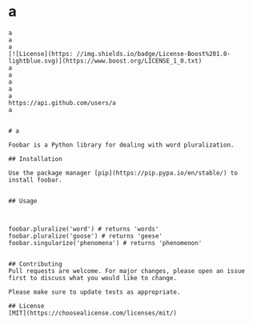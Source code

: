 # a

    a
    a
    a
    [![License](https: //img.shields.io/badge/License-Boost%201.0-lightblue.svg)](https://www.boost.org/LICENSE_1_0.txt)
    a
    a
    a
    a
    a
    https://api.github.com/users/a
    a


    # a

    Foobar is a Python library for dealing with word pluralization.
    
    ## Installation
    
    Use the package manager [pip](https://pip.pypa.io/en/stable/) to install foobar.
    
    
    ## Usage
    
   
    
    foobar.pluralize('word') # returns 'words'
    foobar.pluralize('goose') # returns 'geese'
    foobar.singularize('phenomena') # returns 'phenomenon'
  
    
    ## Contributing
    Pull requests are welcome. For major changes, please open an issue first to discuss what you would like to change.
    
    Please make sure to update tests as appropriate.
    
    ## License
    [MIT](https://choosealicense.com/licenses/mit/)


  